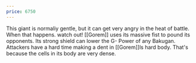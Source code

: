 ```yaml
---
price: 6750
---
```

This giant is normaliy gentle, but it can get very angry in the heat of battle. When that happens. watch out! [[Gorem]] uses its massive fist to pound its opponents. Its strong shield can lower the G- Power of any Bakugan. Attackers have a hard time making a dent in [[Gorem]]ls hard body. That's because the cells in its body are very dense.